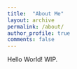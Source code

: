 ```yaml
---
title:  "About Me"
layout: archive
permalink: /about/
author_profile: true
comments: false
---
```


Hello World!
WIP.


